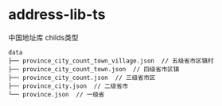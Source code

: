 # address-lib-ts
中国地址库
childs类型
```
data 
├── province_city_count_town_village.json  // 五级省市区镇村
├── province_city_count_town.json  // 四级省市区镇
├── province_city_count.json  // 三级省市区
├── province_city.json  // 二级省市
└── province.json  // 一级省
```